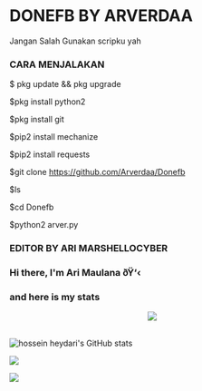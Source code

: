 # DONEFB BY ARVERDAA

Jangan Salah Gunakan scripku yah

### CARA MENJALAKAN

$ pkg update && pkg upgrade

$pkg install python2

$pkg install git

$pip2 install mechanize

$pip2 install requests

$git clone https://github.com/Arverdaa/Donefb

$ls

$cd Donefb

$python2 arver.py


### EDITOR BY ARI MARSHELLOCYBER


### Hi there, I'm Ari Maulana ðŸ‘‹



### and here is my stats

<p align="center"><img src="https://www.codewars.com/users/ARVERDAA/badges/large"/><br /><br />

  <img src="https://github-readme-stats.vercel.app/api?username=ARVERDAA&show_icons=true&include_all_commits=true&theme=monokai" alt="hossein heydari's GitHub stats" /><br />

  <img src="https://github-readme-streak-stats.herokuapp.com/?user=ARVERDAA&theme=monokai"/>

  <img src="https://github-readme-stats.vercel.app/api/top-langs/?username=ARVERDAA&layout=compact&theme=monokai&langs_count=12"/><br />

</p>



<!--

**Lucif3rArvee/Verdaa808** is a âœ¨ _special_ âœ¨ repository because its `README.md` (this file) appears on your GitHub profile.



Here are some ideas to get you started:



- ðŸ”­ Iâ€™m currently working on ...

- ðŸŒ± Iâ€™m currently learning ...

- ðŸ‘¯ Iâ€™m looking to collaborate on ...

- ðŸ¤” Iâ€™m looking for help with ...

- ðŸ’¬ Ask me about ...

- ðŸ“« How to reach me: ...

- ðŸ˜„ Pronouns: ...

- âš¡ Fun fact: ...

-->
